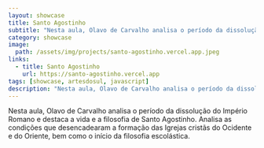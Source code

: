 ```yaml
---
layout: showcase
title: Santo Agostinho
subtitle: "Nesta aula, Olavo de Carvalho analisa o período da dissolução do Império Romano e destaca a vida e a filosofia de Santo Agostinho. Analisa as condições que desencadearam a formação das Igrejas cristãs do Ocidente e do Oriente, bem como o início da filosofia escolástica."
category: showcase
image:
  path: /assets/img/projects/santo-agostinho.vercel.app.jpeg
links:
  - title: Santo Agostinho
    url: https://santo-agostinho.vercel.app
tags: [showcase, artesdosul, javascript]
description: "Nesta aula, Olavo de Carvalho analisa o período da dissolução do Império Romano e destaca a vida e a filosofia de Santo Agostinho. Analisa as condições que desencadearam a formação das Igrejas cristãs do Ocidente e do Oriente, bem como o início da filosofia escolástica."
---
```


Nesta aula, Olavo de Carvalho analisa o período da dissolução do Império Romano e destaca a vida e a filosofia de Santo Agostinho. Analisa as condições que desencadearam a formação das Igrejas cristãs do Ocidente e do Oriente, bem como o início da filosofia escolástica.
